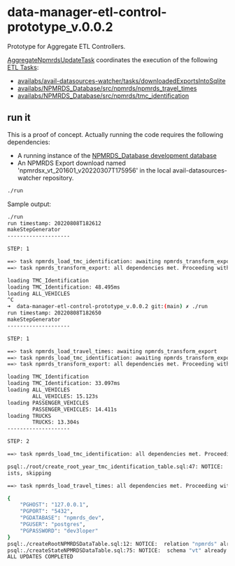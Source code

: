 # data-manager-etl-control-prototype_v.0.0.2

Prototype for Aggregate ETL Controllers.

[AggregateNpmrdsUpdateTask](./src/controllers/AggregateNpmrdsUpdateTask.ts)
coordinates the execution of the following [ETL Tasks](./src/tasks):

- [availabs/avail-datasources-watcher/tasks/downloadedExportsIntoSqlite](https://github.com/availabs/avail-datasources-watcher/tree/main/tasks/downloadedExportsIntoSqlite)
- [availabs/NPMRDS_Database/src/npmrds/npmrds_travel_times](https://github.com/availabs/NPMRDS_Database/tree/master/src/npmrds/npmrds_travel_times)
- [availabs/NPMRDS_Database/src/npmrds/tmc_identification](https://github.com/availabs/NPMRDS_Database/tree/master/src/npmrds/tmc_identification)

## run it

This is a proof of concept.
Actually running the code requires the following dependencies:

- A running instance of the [NPMRDS_Database development database](https://github.com/availabs/NPMRDS_Database/tree/master/docker)
- An NPMRDS Export download named 'npmrdsx_vt_201601_v20220307T175956' in the
  local avail-datasources-watcher repository.

```sh
./run
```

Sample output:

```sh
./run
run timestamp: 20220808T182612
makeStepGenerator
--------------------

STEP: 1

==> task npmrds_load_tmc_identification: awaiting npmrds_transform_export
==> task npmrds_transform_export: all dependencies met. Proceeding with ETL.

loading TMC_Identification
loading TMC_Identification: 48.495ms
loading ALL_VEHICLES
^C
➜  data-manager-etl-control-prototype_v.0.0.2 git:(main) ✗ ./run
run timestamp: 20220808T182650
makeStepGenerator
--------------------

STEP: 1

==> task npmrds_load_travel_times: awaiting npmrds_transform_export
==> task npmrds_load_tmc_identification: awaiting npmrds_transform_export
==> task npmrds_transform_export: all dependencies met. Proceeding with ETL.

loading TMC_Identification
loading TMC_Identification: 33.097ms
loading ALL_VEHICLES
        ALL_VEHICLES: 15.123s
loading PASSENGER_VEHICLES
        PASSENGER_VEHICLES: 14.411s
loading TRUCKS
        TRUCKS: 13.304s
--------------------

STEP: 2

==> task npmrds_load_tmc_identification: all dependencies met. Proceeding with ETL.

psql:./root/create_root_year_tmc_identification_table.sql:47: NOTICE:  relation "tmc_identification_2016" already ex
ists, skipping

==> task npmrds_load_travel_times: all dependencies met. Proceeding with task.

{
    "PGHOST": "127.0.0.1",
    "PGPORT": "5432",
    "PGDATABASE": "npmrds_dev",
    "PGUSER": "postgres",
    "PGPASSWORD": "dev3loper"
}
psql:./createRootNPMRDSDataTable.sql:12: NOTICE:  relation "npmrds" already exists, skipping
psql:./createStateNPMRDSDataTable.sql:75: NOTICE:  schema "vt" already exists, skipping
ALL UPDATES COMPLETED
```
